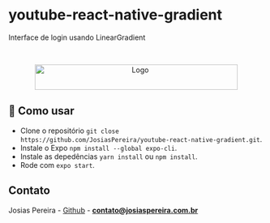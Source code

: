 # youtube-react-native-gradient
Interface de login usando LinearGradient
<!--
*** Obrigado por estar vendo o nosso README. Se você tiver alguma sugestão
*** que possa melhorá-lo ainda mais dê um fork no repositório e crie uma Pull
*** Request ou abra uma Issue com a tag "sugestão".
*** Obrigado novamente! Agora vamos rodar esse projeto incrível :D
-->
<!-- PROJECT SHIELDS -->

<!-- PROJECT LOGO -->
<br />
<p align="center">
  <a href="https://josiaspereira.com.br">
    <img src="https://josiaspereira.com.br/content/images/2020/04/Ativo-27-2.png" width="400" height="50" alt="Logo">
  </a>

</p>

## 🚀 Como usar
- Clone o repositório `git close https://github.com/JosiasPereira/youtube-react-native-gradient.git`.
- Instale o Expo
```npm install --global expo-cli```.
- Instale as depedências `yarn install` ou `npm install`.
- Rode com `expo start`.

<!-- CONTACT -->

## Contato

Josias Pereira - [Github](https://github.com/josiaspereira) - **contato@josiaspereira.com.br**
